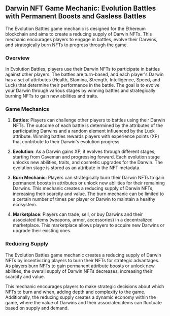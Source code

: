## Darwin NFT Game Mechanic: Evolution Battles with Permanent Boosts and Gasless Battles

The Evolution Battles game mechanic is designed for the Ethereum blockchain and aims to create a reducing supply of Darwin NFTs. This mechanic encourages players to engage in battles, evolve their Darwins, and strategically burn NFTs to progress through the game.

### Overview

In Evolution Battles, players use their Darwin NFTs to participate in battles against other players. The battles are turn-based, and each player's Darwin has a set of attributes (Health, Stamina, Strength, Intelligence, Speed, and Luck) that determine their performance in the battle. The goal is to evolve your Darwin through various stages by winning battles and strategically burning NFTs to gain new abilities and traits.

### Game Mechanics

1. **Battles**: Players can challenge other players to battles using their Darwin NFTs. The outcome of each battle is determined by the attributes of the participating Darwins and a random element influenced by the Luck attribute. Winning battles rewards players with experience points (XP) that contribute to their Darwin's evolution progress.

2. **Evolution**: As a Darwin gains XP, it evolves through different stages, starting from Caveman and progressing forward. Each evolution stage unlocks new abilities, traits, and cosmetic upgrades for the Darwin. The evolution stage is stored as an attribute in the NFT metadata.

3. **Burn Mechanic**: Players can strategically burn their Darwin NFTs to gain permanent boosts in attributes or unlock new abilities for their remaining Darwins. This mechanic creates a reducing supply of Darwin NFTs, increasing their scarcity and value. The burn mechanic can be limited to a certain number of times per player or Darwin to maintain a healthy ecosystem.

4. **Marketplace**: Players can trade, sell, or buy Darwins and their associated items (weapons, armor, accessories) in a decentralized marketplace. This marketplace allows players to acquire new Darwins or upgrade their existing ones.

### Reducing Supply

The Evolution Battles game mechanic creates a reducing supply of Darwin NFTs by incentivizing players to burn their NFTs for strategic advantages. As players burn NFTs to gain permanent attribute boosts or unlock new abilities, the overall supply of Darwin NFTs decreases, increasing their scarcity and value.

This mechanic encourages players to make strategic decisions about which NFTs to burn and when, adding depth and complexity to the game. Additionally, the reducing supply creates a dynamic economy within the game, where the value of Darwins and their associated items can fluctuate based on supply and demand.
